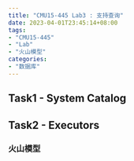 ```yaml
---
title: "CMU15-445 Lab3 : 支持查询"
date: 2023-04-01T23:45:14+08:00
tags:
- "CMU15-445"
- "Lab"
- "火山模型"
categories:
- "数据库"
---
```


## Task1 - System Catalog

## Task2 - Executors

### 火山模型